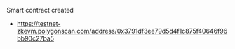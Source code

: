 Smart contract created
- https://testnet-zkevm.polygonscan.com/address/0x3791df3ee79d5d4f1c875f40646f96bb90c27ba5
